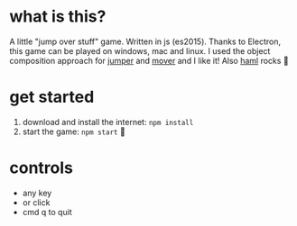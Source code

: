 # what is this?

A little "jump over stuff" game. Written in js (es2015). Thanks to Electron, this game can be played on windows, mac and linux. I used the object composition approach for [jumper](https://github.com/kimhogeling/js-electron-jump-game/blob/master/src/jumper.js) and [mover](https://github.com/kimhogeling/js-electron-jump-game/blob/master/src/mover.js) and I like it! Also [haml](https://github.com/kimhogeling/js-electron-jump-game/blob/master/src/index.haml) rocks :guitar:

# get started

1. download and install the internet: `npm install`
2. start the game: `npm start` :tada:

# controls
* any key
* or click
* cmd q to quit
